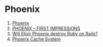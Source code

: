 # Phoenix

1. [Phoenix](http://www.phoenixframework.org/)
1. [PHOENIX – FIRST IMPRESSIONS](https://blog.codingpl.us/2016/11/17/phoenix-first-impressions/)
1. [Will Elixir Phoenix destroy Ruby on Rails?](https://www.quora.com/Will-Elixir-Phoenix-destroy-Ruby-on-Rails)
1. [Phoenix Cache System](https://www.bignerdranch.com/blog/elixir-and-io-lists-part-2-io-lists-in-phoenix/)
